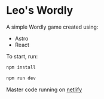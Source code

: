 # Leo's Wordly

A simple Wordly game created using:

- Astro
- React

To start, run:

```sh
npm install
```

```sh
npm run dev
```

Master code running on [netlify](https://leowordly.netlify.app/)
